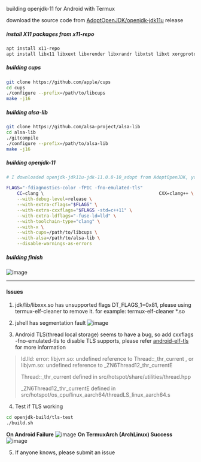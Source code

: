 building openjdk-11 for Android with Termux

download the source code from [AdoptOpenJDK/openjdk-jdk11u](https://github.com/AdoptOpenJDK/openjdk-jdk11u) release

##### install X11 packages from x11-repo
```bash
apt install x11-repo
apt install libx11 libxext libxrender libxrandr libxtst libxt xorgproto fontconfig pulseaudio

```

##### building cups
```bash
git clone https://github.com/apple/cups
cd cups 
./configure --prefix=/path/to/libcups
make -j16
```

##### building alsa-lib
```bash
git clone https://github.com/alsa-project/alsa-lib
cd alsa-lib
./gitcompile
./configure --prefix=/path/to/alsa-lib
make -j16
```

##### building openjdk-11
```bash
# I downloaded openjdk-jdk11u-jdk-11.0.8-10_adopt from AdoptOpenJDK, you can also download other versions

FLAGS="-fdiagnostics-color -fPIC -fno-emulated-tls"                                                       ./configure \ 
    CC=clang \                                           CXX=clang++ \
    --with-debug-level=release \
    --with-extra-cflags="$FLAGS" \
    --with-extra-cxxflags="$FLAGS -std=c++11" \
    --with-extra-ldflags="-fuse-ld=lld" \
    --with-toolchain-type="clang" \
    --with-x \
    --with-cups=/path/to/libcups \
    --with-alsa=/path/to/alsa-lib \
    --disable-warnings-as-errors

```
##### building finish
![image](/storage/emulated/0/DCIM/Screenshots/IMG_20201223_212301.jpg)

 **** 

#### Issues
1. jdk/lib/libxxx.so has unsupported flags DT_FLAGS_1=0x81, please using termux-elf-cleaner to remove it. for example: termux-elf-cleaner *.so


2. jshell has segmentation fault
![image](/storage/emulated/0/DCIM/Screenshots/IMG_20201223_161621.jpg)


3. Android TLS(thread local storage) seems to have a bug, so add cxxflags -fno-emulated-tls to disable TLS supports, please refer [android-elf-tls](xxx) for more information
>ld.lld: error: libjvm.so: undefined reference to Thread::_thr_current , or libjvm.so: undefined reference to _ZN6Thread12_thr_currentE
>
>Thread::_thr_current defined in src/hotspot/share/utilities/thread.hpp
>
>_ZN6Thread12_thr_currentE defined in src/hotspot/os_cpu/linux_aarch64/threadLS_linux_aarch64.s


4. Test if TLS working
```bash
cd openjdk-build/tls-test
./build.sh
```
**On Android Failure**
![image](/storage/emulated/0/DCIM/Screenshots/IMG_20201223_161641.jpg)
**On TermuxArch (ArchLinux) Success**
![image](/storage/emulated/0/DCIM/Screenshots/IMG_20201223_210119.jpg)

5. If anyone knows, please submit an issue

